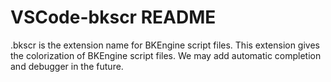 # VSCode-bkscr README

.bkscr is the extension name for BKEngine script files.
This extension gives the colorization of BKEngine script files.
We may add automatic completion and debugger in the future.